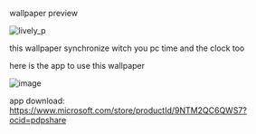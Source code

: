 
wallpaper preview

![lively_p](https://github.com/user-attachments/assets/f27c0c8b-9c6b-4475-a015-aa937b4a9ac3)

this wallpaper synchronize witch you pc time
and the clock too


here is the app to use this wallpaper

![image](https://github.com/user-attachments/assets/06210e10-62c3-4492-8d4d-a0fbe12cc188)

app download: https://www.microsoft.com/store/productId/9NTM2QC6QWS7?ocid=pdpshare
